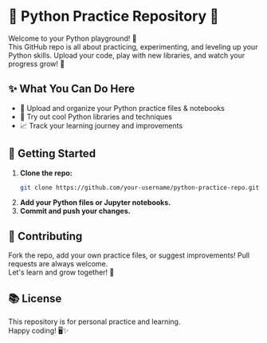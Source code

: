 # 🐍 Python Practice Repository 🚀

Welcome to your Python playground! 🎉  
This GitHub repo is all about practicing, experimenting, and leveling up your Python skills. Upload your code, play with new libraries, and watch your progress grow! 🌱

## ✨ What You Can Do Here

- 📂 Upload and organize your Python practice files & notebooks
- 🧪 Try out cool Python libraries and techniques
- 📈 Track your learning journey and improvements

## 🚦 Getting Started

1. **Clone the repo:**
    ```bash
    git clone https://github.com/your-username/python-practice-repo.git
    ```
2. **Add your Python files or Jupyter notebooks.**
3. **Commit and push your changes.**

## 🤝 Contributing

Fork the repo, add your own practice files, or suggest improvements! Pull requests are always welcome.  
Let's learn and grow together! 🌟

## 📚 License

This repository is for personal practice and learning.  
Happy coding! 🖥️✨